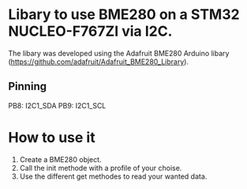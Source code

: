 # Libary to use BME280 on a STM32 NUCLEO-F767ZI via I2C.
The libary was developed using the Adafruit BME280 Arduino libary (https://github.com/adafruit/Adafruit_BME280_Library).
## Pinning
PB8: I2C1_SDA
PB9: I2C1_SCL

# How to use it
1. Create a BME280 object.
2. Call the init methode with a profile of your choise.
3. Use the different get methodes to read your wanted data. 

